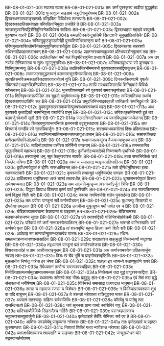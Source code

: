 BR-08-01-021-001  सञ्जय उवाच
BR-08-01-021-001a ततः कर्णं पुरस्कृत्य त्वदीया युद्धदुर्मदाः
BR-08-01-021-001c पुनरावृत्य सङ्ग्रामं चक्रुर्देवासुरोपमम्
BR-08-01-021-002a द्विरदरथनराश्वशङ्खशब्दैः परिहृषिता विविधैश्च शस्त्रपातैः
BR-08-01-021-002c द्विरदरथपदातिसार्थवाहाः परिपतिताभिमुखाः प्रजह्रिरे ते
BR-08-01-021-003a शरपरशुवरासिपट्टिशैरिषुभिरनेकविधैश्च सादिताः
BR-08-01-021-003c द्विरदरथहया महाहवे वरपुरुषैः पुरुषाश्च वाहनैः
BR-08-01-021-004a कमलदिनकरेन्दुसन्निभैः सितदशनैः सुमुखाक्षिनासिकैः
BR-08-01-021-004c रुचिरमुकुटकुण्डलैर्मही पुरुषशिरोभिरवस्तृता बभौ
BR-08-01-021-005a परिघमुसलशक्तितोमरैर्नखरभुशुण्डिगदाशतैर्द्रुताः
BR-08-01-021-005c द्विरदनरहयाः सहस्रशो रुधिरनदीप्रवहास्तदाभवन्
BR-08-01-021-006a प्रहतनररथाश्वकुञ्जरं प्रतिभयदर्शनमुल्बणं तदा
BR-08-01-021-006c तदहितनिहतं बभौ बलं पितृपतिराष्ट्रमिव प्रजाक्षये
BR-08-01-021-007a अथ तव नरदेव सैनिकास्तव च सुताः सुरसूनुसन्निभाः 
BR-08-01-021-007c अमितबलपुरःसरा रणे कुरुवृषभाः शिनिपुत्रमभ्ययुः
BR-08-01-021-008a तदतिरुचिरभीममाबभौ पुरुषवराश्वरथद्विपाकुलम्
BR-08-01-021-008c लवणजलसमुद्धतस्वनं बलममरासुरसैन्यसन्निभम्
BR-08-01-021-009a सुरपतिसमविक्रमस्ततस्त्रिदशवरावरजोपमं युधि
BR-08-01-021-009c दिनकरकिरणप्रभैः पृषत्कै रवितनयोऽभ्यहनच्छिनिप्रवीरम्
BR-08-01-021-010a तमपि सरथवाजिसारथिं शिनिवृषभो विविधैः शरैस्त्वरन्
BR-08-01-021-010c भुजगविषसमप्रभै रणे पुरुषवरं समवास्तृणोत्तदा
BR-08-01-021-011a शिनिवृषभशरप्रपीडितं तव सुहृदो वसुषेणमभ्ययुः
BR-08-01-021-011c त्वरितमतिरथा रथर्षभं द्विरदरथाश्वपदातिभिः सह
BR-08-01-021-012a तमुदधिनिभमाद्रवद्बली त्वरिततरैः समभिद्रुतं परैः
BR-08-01-021-012c द्रुपदसुतसखस्तदाकरोत्पुरुषरथाश्वगजक्षयं महत्
BR-08-01-021-013a अथ पुरुषवरौ कृताह्निकौ भवमभिपूज्य यथाविधि प्रभुम्
BR-08-01-021-013c अरिवधकृतनिश्चयौ द्रुतं तव बलमर्जुनकेशवौ सृतौ
BR-08-01-021-014a जलदनिनदनिस्वनं रथं पवनविधूतपताककेतनम्
BR-08-01-021-014c सितहयमुपयान्तमन्तिकं हृतमनसो ददृशुस्तदारयः
BR-08-01-021-015a अथ विस्फार्य गाण्डीवं रणे नृत्यन्निवार्जुनः
BR-08-01-021-015c शरसम्बाधमकरोत्खं दिशः प्रदिशस्तथा
BR-08-01-021-016a रथान्विमानप्रतिमान्सज्जयन्त्रायुधध्वजान्
BR-08-01-021-016c ससारथींस्तदा बाणैरभ्राणीवानिलोऽवधीत्
BR-08-01-021-017a गजान्गजप्रयन्तॄंश्च वैजयन्त्यायुधध्वजान्
BR-08-01-021-017c सादिनोऽश्वांश्च पत्तींश्च शरैर्निन्ये यमक्षयम्
BR-08-01-021-018a तमन्तकमिव क्रुद्धमनिवार्यं महारथम्
BR-08-01-021-018c दुर्योधनोऽभ्ययादेको निघ्नन्बाणैः पृथग्विधैः
BR-08-01-021-019a तस्यार्जुनो धनुः सूतं केतुमश्वांश्च सायकैः
BR-08-01-021-019c हत्वा सप्तभिरेकैकं छत्रं चिच्छेद पत्रिणा
BR-08-01-021-020a नवमं च समासाद्य व्यसृजत्प्रतिघातिनम्
BR-08-01-021-020c दुर्योधनायेषुवरं तं द्रौणिः सप्तधाच्छिनत्
BR-08-01-021-021a ततो द्रौणेर्धनुश्छित्त्वा हत्वा चाश्ववराञ्शरैः
BR-08-01-021-021c कृपस्यापि तथात्युग्रं धनुश्चिच्छेद पाण्डवः
BR-08-01-021-022a हार्दिक्यस्य धनुश्छित्त्वा ध्वजं चाश्वं तथावधीत्
BR-08-01-021-022c दुःशासनस्येषुवरं छित्त्वा राधेयमभ्ययात्
BR-08-01-021-023a अथ सात्यकिमुत्सृज्य त्वरन्कर्णोऽर्जुनं त्रिभिः
BR-08-01-021-023c विद्ध्वा विव्याध विंशत्या कृष्णं पार्थं पुनस्त्रिभिः
BR-08-01-021-024a अथ सात्यकिरागत्य कर्णं विद्ध्वा शितैः शरैः
BR-08-01-021-024c नवत्या नवभिश्चोग्रैः शतेन पुनरार्दयत्
BR-08-01-021-025a ततः प्रवीराः पाण्डूनां सर्वे कर्णमपीडयन्
BR-08-01-021-025c युधामन्युः शिखण्डी च द्रौपदेयाः प्रभद्रकाः
BR-08-01-021-026a उत्तमौजा युयुत्सुश्च यमौ पार्षत एव च
BR-08-01-021-026c चेदिकारूषमत्स्यानां केकयानां च यद्बलम्
BR-08-01-021-026e चेकितानश्च बलवान्धर्मराजश्च सुव्रतः
BR-08-01-021-027a एते रथाश्वद्विरदैः पत्तिभिश्चोग्रविक्रमैः
BR-08-01-021-027c परिवार्य रणे कर्णं नानाशस्त्रैरवाकिरन्
BR-08-01-021-027e भाषन्तो वाग्भिरुग्राभिः सर्वे कर्णवधे वृताः
BR-08-01-021-028a तां शस्त्रवृष्टिं बहुधा छित्त्वा कर्णः शितैः शरैः
BR-08-01-021-028c अपोवाह स्म तान्सर्वान्द्रुमान्भङ्क्त्वेव मारुतः
BR-08-01-021-029a रथिनः समहामात्रान्गजानश्वान्ससादिनः
BR-08-01-021-029c शरव्रातांश्च सङ्क्रुद्धो निघ्नन्कर्णो व्यदृश्यत
BR-08-01-021-030a तद्वध्यमानं पाण्डूनां बलं कर्णास्त्रतेजसा
BR-08-01-021-030c विशस्त्रक्षतदेहं च प्राय आसीत्पराङ्मुखम्
BR-08-01-021-031a अथ कर्णास्त्रमस्त्रेण प्रतिहत्यार्जुनः स्वयम्
BR-08-01-021-031c दिशः खं चैव भूमिं च प्रावृणोच्छरवृष्टिभिः
BR-08-01-021-032a मुसलानीव निष्पेतुः परिघा इव चेषवः
BR-08-01-021-032c शतघ्न्य इव चाप्यन्ये वज्राण्युग्राणि वापरे
BR-08-01-021-033a तैर्वध्यमानं तत्सैन्यं सपत्त्यश्वरथद्विपम्
BR-08-01-021-033c निमीलिताक्षमत्यर्थमुदभ्राम्यत्समन्ततः
BR-08-01-021-034a निष्कैवल्यं तदा युद्धं प्रापुरश्वनरद्विपाः
BR-08-01-021-034c वध्यमानाः शरैरन्ये तदा भीताः प्रदुद्रुवुः
BR-08-01-021-035a एवं तेषां तदा युद्धे संसक्तानां जयैषिणाम्
BR-08-01-021-035c गिरिमस्तं समासाद्य प्रत्यपद्यत भानुमान्
BR-08-01-021-036a तमसा च महाराज रजसा च विशेषतः
BR-08-01-021-036c न किञ्चित्प्रत्यपश्याम शुभं वा यदि वाशुभम्
BR-08-01-021-037a ते त्रसन्तो महेष्वासा रात्रियुद्धस्य भारत
BR-08-01-021-037c अपयानं ततश्चक्रुः सहिताः सर्ववाजिभिः
BR-08-01-021-038a कौरवेषु च यातेषु तदा राजन्दिनक्षये
BR-08-01-021-038c जयं सुमनसः प्राप्य पार्थाः स्वशिबिरं ययुः
BR-08-01-021-039a वादित्रशब्दैर्विविधैः सिंहनादैश्च नर्तितैः
BR-08-01-021-039c परानवहसन्तश्च स्तुवन्तश्चाच्युतार्जुनौ
BR-08-01-021-040a कृतेऽवहारे तैर्वीरैः सैनिकाः सर्व एव ते
BR-08-01-021-040c आशिषः पाण्डवेयेषु प्रायुज्यन्त नरेश्वराः
BR-08-01-021-041a ततः कृतेऽवहारे च प्रहृष्टाः कुरुपाण्डवाः
BR-08-01-021-041c निशायां शिबिरं गत्वा न्यविशन्त नरेश्वराः
BR-08-01-021-042a यक्षरक्षःपिशाचाश्च श्वापदानि च सङ्घशः
BR-08-01-021-042c जग्मुरायोधनं घोरं रुद्रस्यानर्तनोपमम्
